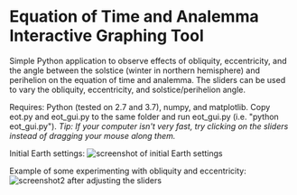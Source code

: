 # Equation of Time and Analemma Interactive Graphing Tool
Simple Python application to observe effects of obliquity, eccentricity, and the angle between the solstice (winter in northern hemisphere) and perihelion on the equation of time and analemma.  The sliders can be used to vary the obliquity, eccentricity, and solstice/perihelion angle.

Requires: Python (tested on 2.7 and 3.7), numpy, and matplotlib.  Copy eot.py and eot_gui.py to the same folder and run eot_gui.py (i.e. "python eot_gui.py").  *Tip: If your computer isn't very fast, try clicking on the sliders instead of dragging your mouse along them.*
 
Initial Earth settings:
![screenshot of initial Earth settings](https://github.com/VinnieM-3/Equation-of-Time/blob/master/screenshot.jpg)

Example of some experimenting with obliquity and eccentricity:
![screenshot2 after adjusting the sliders](https://github.com/VinnieM-3/Equation-of-Time/blob/master/screenshot2.jpg)
